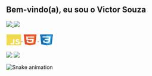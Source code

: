 ## Bem-vindo(a), eu sou o Victor Souza

 <div>
  <a href="https://github.com/Viktorhs">
  <img height="180em" src="https://github-readme-stats.vercel.app/api?username=Viktorhs&show_icons=true&theme=midnight-purple&include_all_commits=true&count_private=true"/>
  <img height="180em" src="https://github-readme-stats.vercel.app/api/top-langs/?username=Viktorhs&layout=compact&langs_count=6&theme=midnight-purple"/>
</div>
<div style="display: inline_block"><br>
  <img align="center" alt="Js" height="30" width="40" src="https://raw.githubusercontent.com/devicons/devicon/master/icons/javascript/javascript-plain.svg">
  <img align="center" alt="HTML" height="30" width="40" src="https://raw.githubusercontent.com/devicons/devicon/master/icons/html5/html5-original.svg">
  <img align="center" alt="CSS" height="30" width="40" src="https://raw.githubusercontent.com/devicons/devicon/master/icons/css3/css3-original.svg">
</div>
  <br>
<div> 
  <a href = "mailto:victor.hugo.gba@hotmail.com.br"><img src=https://img.shields.io/badge/-Outlook-%23359?style=for-the-badge&logo=MicrosoftOutlook&logoColor=white" target="_blank"></a>
  <a href="https://www.linkedin.com/in/victor-hugo-de-souza-9480031ab/" target="_blank"><img src="https://img.shields.io/badge/-LinkedIn-%230077B5?style=for-the-badge&logo=linkedin&logoColor=white" target="_blank"></a> 
 
  ![Snake animation](https://github.com/Viktorhs/Viktorhs/blob/output/github-contribution-grid-snake.svg)

</div>
